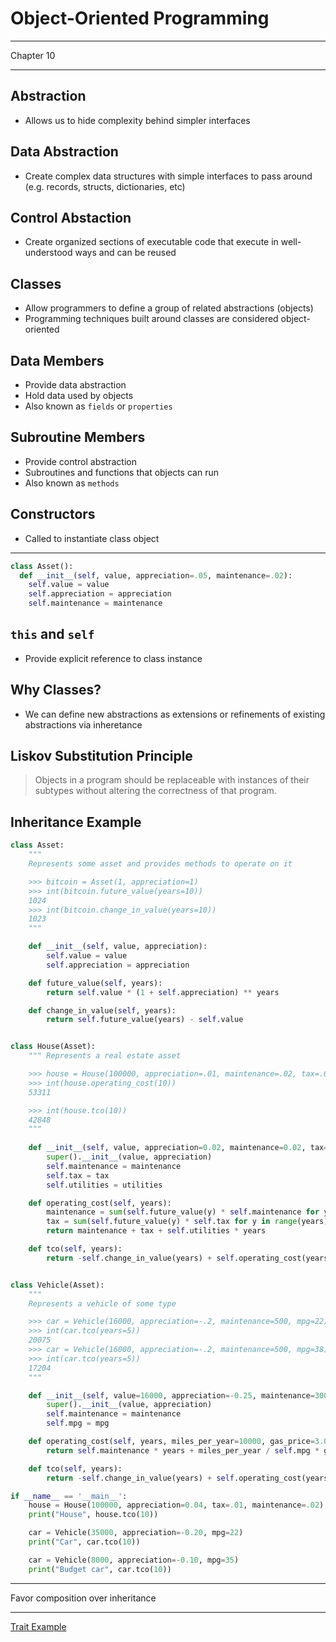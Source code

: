 Object-Oriented Programming
===========================

---

Chapter 10

---

Abstraction
-----------

- Allows us to hide complexity behind simpler interfaces

Data Abstraction
----------------

- Create complex data structures with simple interfaces to pass around (e.g. records, structs, dictionaries, etc)

Control Abstaction
------------------

- Create organized sections of executable code that execute in well-understood ways and can be reused

Classes
-------

- Allow programmers to define a group of related abstractions (objects)
- Programming techniques built around classes are considered object-oriented

Data Members
------------

- Provide data abstraction
- Hold data used by objects
- Also known as `fields` or `properties`

Subroutine Members
------------------

- Provide control abstraction
- Subroutines and functions that objects can run
- Also known as `methods`

Constructors
------------

- Called to instantiate class object

---

```python
class Asset():
  def __init__(self, value, appreciation=.05, maintenance=.02):
    self.value = value
    self.appreciation = appreciation
    self.maintenance = maintenance
```

`this` and `self`
-----------------

- Provide explicit reference to class instance

Why Classes?
------------

- We can define new abstractions as extensions or refinements of existing abstractions via inheretance

Liskov Substitution Principle
-----------------------------

> Objects in a program should be replaceable with instances of their subtypes without altering the correctness of that program.

Inheritance Example
-------------------

```python
class Asset:
    """
    Represents some asset and provides methods to operate on it

    >>> bitcoin = Asset(1, appreciation=1)
    >>> int(bitcoin.future_value(years=10))
    1024
    >>> int(bitcoin.change_in_value(years=10))
    1023
    """

    def __init__(self, value, appreciation):
        self.value = value
        self.appreciation = appreciation

    def future_value(self, years):
        return self.value * (1 + self.appreciation) ** years

    def change_in_value(self, years):
        return self.future_value(years) - self.value


class House(Asset):
    """ Represents a real estate asset

    >>> house = House(100000, appreciation=.01, maintenance=.02, tax=.03, utilities=100)
    >>> int(house.operating_cost(10))
    53311

    >>> int(house.tco(10))
    42848
    """
    
    def __init__(self, value, appreciation=0.02, maintenance=0.02, tax=0.01, utilities=200):
        super().__init__(value, appreciation)
        self.maintenance = maintenance
        self.tax = tax
        self.utilities = utilities

    def operating_cost(self, years):
        maintenance = sum(self.future_value(y) * self.maintenance for y in range(years))
        tax = sum(self.future_value(y) * self.tax for y in range(years))
        return maintenance + tax + self.utilities * years

    def tco(self, years):
        return -self.change_in_value(years) + self.operating_cost(years)


class Vehicle(Asset):
    """
    Represents a vehicle of some type

    >>> car = Vehicle(16000, appreciation=-.2, maintenance=500, mpg=22)
    >>> int(car.tco(years=5))
    20075
    >>> car = Vehicle(16000, appreciation=-.2, maintenance=500, mpg=38)
    >>> int(car.tco(years=5))
    17204
    """

    def __init__(self, value=16000, appreciation=-0.25, maintenance=300, mpg=25):
        super().__init__(value, appreciation)
        self.maintenance = maintenance
        self.mpg = mpg

    def operating_cost(self, years, miles_per_year=10000, gas_price=3.0):
        return self.maintenance * years + miles_per_year / self.mpg * gas_price * years

    def tco(self, years):
        return -self.change_in_value(years) + self.operating_cost(years)

if __name__ == '__main__':
    house = House(100000, appreciation=0.04, tax=.01, maintenance=.02)
    print("House", house.tco(10))

    car = Vehicle(35000, appreciation=-0.20, mpg=22)
    print("Car", car.tco(10))

    car = Vehicle(8000, appreciation=-0.10, mpg=35)
    print("Budget car", car.tco(10))
```

---

Favor composition over inheritance

---

[Trait Example](https://replit.com/@jncraton/rust-traits)
